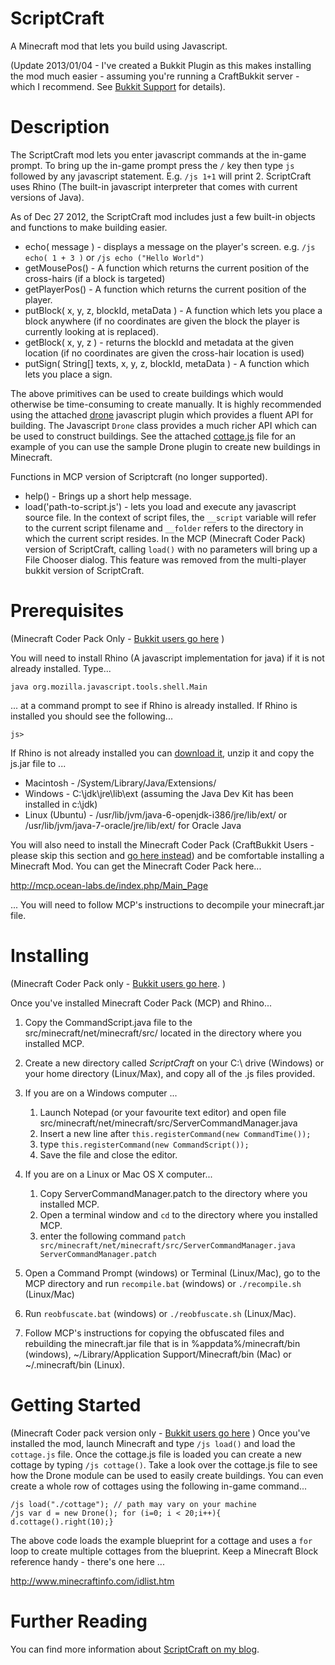 ScriptCraft
===========

A Minecraft mod that lets you build using Javascript.

(Update 2013/01/04 - I've created a Bukkit Plugin as this makes installing the mod much easier - assuming you're running a CraftBukkit server - which I recommend. See [Bukkit Support][buk] for details).

Description
===========
The ScriptCraft mod lets you enter javascript commands at the in-game prompt. 
To bring up the in-game prompt press the `/` key then type `js ` followed by any javascript statement. 
E.g. `/js 1+1` will print 2.
ScriptCraft uses Rhino (The built-in javascript interpreter that comes with current versions of Java).  

As of Dec 27 2012, the ScriptCraft mod includes just a few built-in objects and functions to make building easier.

 * echo( message ) - displays a message on the player's screen. e.g. `/js echo( 1 + 3 )` or `/js echo ("Hello World")`   
 * getMousePos() - A function which returns the current position of the cross-hairs (if a block is targeted)
 * getPlayerPos() - A function which returns the current position of the player.
 * putBlock( x, y, z, blockId, metaData ) - A function which lets you place a block anywhere (if no coordinates are given the block the player is currently looking at is replaced).
 * getBlock( x, y, z ) - returns the blockId and metadata at the given location (if no coordinates are given the cross-hair location is used)
 * putSign( String[] texts, x, y, z, blockId, metaData ) - A function which lets you place a sign.

The above primitives can be used to create buildings which would otherwise be time-consuming to create manually.
It is highly recommended using the attached [drone][drone] javascript plugin which provides a fluent API for building. 
The Javascript `Drone` class provides a much richer API which can be used to construct buildings. See the attached
[cottage.js][cottage] file for an example of you can use the sample Drone plugin to create new buildings in Minecraft.

[drone]: https://github.com/walterhiggins/ScriptCraft/tree/master/js-plugins/drone
[cottage]: https://github.com/walterhiggins/ScriptCraft/tree/master/js-plugins/drone/cottage.js

Functions in MCP version of Scriptcraft (no longer supported).

 * help() - Brings up a short help message.
 * load('path-to-script.js') - lets you load and execute any javascript source file.  In the context of script files, the `__script` variable will refer to the current script filename and `__folder` refers to the directory in which the current script resides. In the MCP (Minecraft Coder Pack) version of ScriptCraft, calling `load()` with no parameters will bring up a File Chooser dialog. This feature was removed from the multi-player bukkit version of ScriptCraft.


Prerequisites 
=============
(Minecraft Coder Pack Only - [Bukkit users go here][buk] )

You will need to install Rhino (A javascript implementation for java) if it is not already installed. Type...

    java org.mozilla.javascript.tools.shell.Main 
    
... at a command prompt to see if Rhino is already installed. If Rhino is installed you should see the following...

    js> 
    
If Rhino is not already installed you can [download it][1], unzip it and copy the js.jar file to ...

 * Macintosh - /System/Library/Java/Extensions/
 * Windows - C:\jdk\jre\lib\ext (assuming the Java Dev Kit has been installed in c:\jdk)
 * Linux (Ubuntu) - /usr/lib/jvm/java-6-openjdk-i386/jre/lib/ext/ or /usr/lib/jvm/java-7-oracle/jre/lib/ext/ for Oracle Java

[1]: https://developer.mozilla.org/en/RhinoDownload

You will also need to install the Minecraft Coder Pack (CraftBukkit Users - please skip this section and [go here instead][buk]) and be comfortable installing a Minecraft Mod.
You can get the Minecraft Coder Pack here...

http://mcp.ocean-labs.de/index.php/Main_Page

... You will need to follow MCP's instructions to decompile your minecraft.jar file.

Installing
==========
(Minecraft Coder Pack only - [Bukkit users go here][buk]. )

Once you've installed Minecraft Coder Pack (MCP) and Rhino...
 1. Copy the CommandScript.java file to the src/minecraft/net/minecraft/src/ located in the directory where you installed MCP.
 2. Create a new directory called _ScriptCraft_ on your C:\ drive (Windows) or your home directory (Linux/Max), and copy all of the .js files provided.
 3. If you are on a Windows computer ...
    1. Launch Notepad (or your favourite text editor) and open file src/minecraft/net/minecraft/src/ServerCommandManager.java
    2. Insert a new line after `this.registerCommand(new CommandTime());`
    3. type `this.registerCommand(new CommandScript());` 
    4. Save the file and close the editor.
 4. If you are on a Linux or Mac OS X computer...
    1. Copy ServerCommandManager.patch to the directory where you installed MCP.
    2. Open a terminal window and `cd` to the directory where you installed MCP.
    3. enter the following command `patch src/minecraft/net/minecraft/src/ServerCommandManager.java ServerCommandManager.patch` 

 5. Open a Command Prompt (windows) or Terminal (Linux/Mac), go to the MCP directory and run `recompile.bat` (windows) or `./recompile.sh` (Linux/Mac)
 6. Run `reobfuscate.bat` (windows) or `./reobfuscate.sh` (Linux/Mac).
 7. Follow MCP's instructions for copying the obfuscated files and rebuilding the minecraft.jar file that is in %appdata%/minecraft/bin (windows), ~/Library/Application Support/Minecraft/bin (Mac) or ~/.minecraft/bin (Linux).

Getting Started
===============
(Minecraft Coder pack version only - [Bukkit users go here][buk] )
Once you've installed the mod, launch Minecraft and type `/js load()` and load the `cottage.js` file. Once the cottage.js file is loaded you can create a new cottage by typing `/js cottage()`.
Take a look over the cottage.js file to see how the Drone module can be used to easily create buildings. You can even create a whole row of cottages using the following in-game command...

    /js load("./cottage"); // path may vary on your machine
    /js var d = new Drone(); for (i=0; i < 20;i++){ d.cottage().right(10);}

The above code loads the example blueprint for a cottage and uses a `for` loop to create multiple cottages 
from the blueprint. Keep a Minecraft Block reference handy - there's one here ...

http://www.minecraftinfo.com/idlist.htm

Further Reading
===============
You can find more information about [ScriptCraft on my blog][blog].

[blog]: http://walterhiggins.net/blog/cat-index-scriptcraft.html
[buk]: https://github.com/walterhiggins/ScriptCraft/blob/master/bukkit.md


